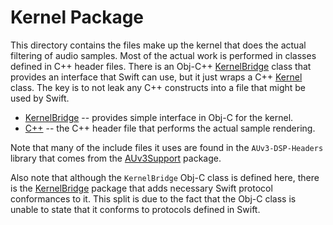 # Kernel Package

This directory contains the files make up the kernel that does the actual filtering of audio samples. Most of
the actual work is performed in classes defined in C++ header files. There is an Obj-C++
[KernelBridge](include/KernelBridge.h) class that provides an interface that Swift can use, but it just wraps a C++
[Kernel](C++/Kernel.hpp) class. The key is to not leak any C++ constructs into a file that might be used by Swift.

- [KernelBridge](include/KernelBridge.h) -- provides simple interface in Obj-C for the kernel.
- [C++](C++/Kernel.hpp) -- the C++ header file that performs the actual sample rendering.

Note that many of the include files it uses are found in the `AUv3-DSP-Headers` library that comes from the
[AUv3Support](https://github.com/bradhowes/AUv3Support) package.

Also note that although the `KernelBridge` Obj-C class is defined here, there is the
[KernelBridge](../KernelBridge) package that adds necessary Swift protocol conformances to it.
This split is due to the fact that the Obj-C class is unable to state that it conforms to protocols defined in
Swift.
